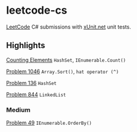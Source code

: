 # leetcode-cs
[LeetCode](https://leetcode.com/) C# submissions with [xUnit.net](https://xunit.net/) unit tests.

## Highlights
[Counting Elements](LeetCode/CountingElements/Solution.cs) `HashSet`, `IEnumerable.Count()`

[Problem 1046](LeetCode/P1046/Solution.cs) `Array.Sort()`, `hat operator (^)`

[Problem 136](LeetCode/P136/Solution.cs) `HashSet`

[Problem 844](LeetCode/P844/A2/Solution.cs) `LinkedList`

### Medium
[Problem 49](LeetCode/P49/Solution.cs) `IEnumerable.OrderBy()`
